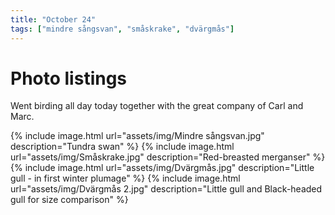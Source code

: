 ```yaml
---
title: "October 24"
tags: ["mindre sångsvan", "småskrake", "dvärgmås"]
---
```

# Photo listings
Went birding all day today together with the great company of Carl and Marc.

{% include image.html url="assets/img/Mindre sångsvan.jpg" description="Tundra swan" %}
{% include image.html url="assets/img/Småskrake.jpg" description="Red-breasted merganser" %}
{% include image.html url="assets/img/Dvärgmås.jpg" description="Little gull - in first winter plumage" %}
{% include image.html url="assets/img/Dvärgmås 2.jpg" description="Little gull and Black-headed gull for size comparison" %}
